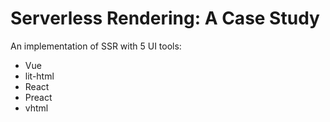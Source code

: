 # Serverless Rendering: A Case Study

An implementation of SSR with 5 UI tools:

- Vue
- lit-html
- React
- Preact
- vhtml
